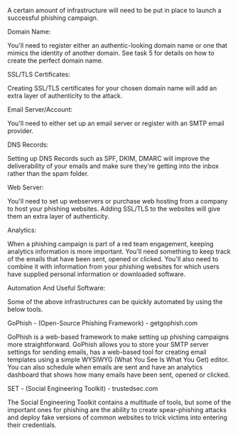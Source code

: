A certain amount of infrastructure will need to be put in place to launch a successful phishing campaign.



Domain Name:

You'll need to register either an authentic-looking domain name or one that mimics the identity of another domain. See task 5 for details on how to create the perfect domain name.



SSL/TLS Certificates:

Creating SSL/TLS certificates for your chosen domain name will add an extra layer of authenticity to the attack.



Email Server/Account:

You'll need to either set up an email server or register with an SMTP email provider. 



DNS Records:

Setting up DNS Records such as SPF, DKIM, DMARC will improve the deliverability of your emails and make sure they're getting into the inbox rather than the spam folder.



Web Server:

You'll need to set up webservers or purchase web hosting from a company to host your phishing websites. Adding SSL/TLS to the websites will give them an extra layer of authenticity. 



Analytics:

When a phishing campaign is part of a red team engagement, keeping analytics information is more important. You'll need something to keep track of the emails that have been sent, opened or clicked. You'll also need to combine it with information from your phishing websites for which users have supplied personal information or downloaded software. 

 

Automation And Useful Software:

Some of the above infrastructures can be quickly automated by using the below tools.



GoPhish - (Open-Source Phishing Framework) - getgophish.com

GoPhish is a web-based framework to make setting up phishing campaigns more straightforward. GoPhish allows you to store your SMTP server settings for sending emails, has a web-based tool for creating email templates using a simple WYSIWYG (What You See Is What You Get) editor. You can also schedule when emails are sent and have an analytics dashboard that shows how many emails have been sent, opened or clicked.


SET - (Social Engineering Toolkit) - trustedsec.com

The Social Engineering Toolkit contains a multitude of tools, but some of the important ones for phishing are the ability to create spear-phishing attacks and deploy fake versions of common websites to trick victims into entering their credentials.
